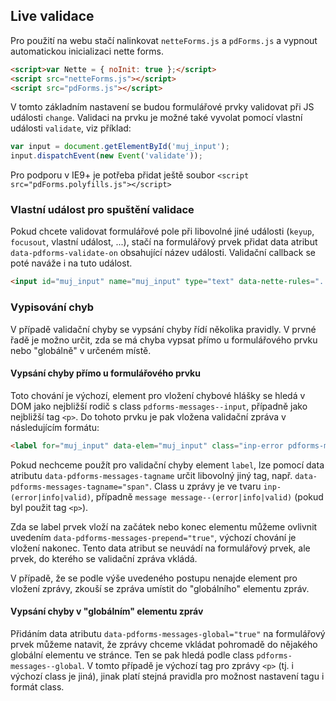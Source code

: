 ## Live validace

Pro použití na webu stačí nalinkovat `netteForms.js` a `pdForms.js` a vypnout automatickou inicializaci nette forms.

```html
<script>var Nette = { noInit: true };</script>
<script src="netteForms.js"></script>
<script src="pdForms.js"></script>
```

V tomto základním nastavení se budou formulářové prvky validovat při JS události `change`. Validaci na prvku je možné také vyvolat pomocí vlastní události `validate`, viz příklad:
```javascript
var input = document.getElementById('muj_input');
input.dispatchEvent(new Event('validate'));
```

Pro podporu v IE9+ je potřeba přidat ještě soubor `<script src="pdForms.polyfills.js"></script>`

### Vlastní událost pro spuštění validace 
Pokud chcete validovat formulářové pole při libovolné jiné události (`keyup`, `focusout`, vlastní událost, ...), stačí na formulářový prvek přidat data atribut `data-pdforms-validate-on` obsahující název události. Validační callback se poté naváže i na tuto událost. 
```html
<input id="muj_input" name="muj_input" type="text" data-nette-rules="..." data-pdforms-validate-on="keyup">
```

### Vypisování chyb  
V případě validační chyby se vypsání chyby řídí několika pravidly. V prvné řadě je možno určit, zda se má chyba vypsat přímo u formulářového prvku nebo "globálně" v určeném místě.

#### Vypsání chyby přímo u formulářového prvku
Toto chování je výchozí, element pro vložení chybové hlášky se hledá v DOM jako nejbližší rodič s class `pdforms-messages--input`, případně jako nejbližší tag `<p>`. Do tohoto prvku je pak vložena validační zpráva v následujícím formátu:
```html
<label for="muj_input" data-elem="muj_input" class="inp-error pdforms-message">Text validační zprávy</label>
``` 

Pokud nechceme použít pro validační chyby element `label`, lze pomocí data atributu `data-pdforms-messages-tagname` určit libovolný jiný tag, např. `data-pdforms-messages-tagname="span"`. Class u zprávy je ve tvaru `inp-(error|info|valid)`, případně `message message--(error|info|valid)` (pokud byl použit tag `<p>`).

Zda se label prvek vloží na začátek nebo konec elementu můžeme ovlivnit uvedením `data-pdforms-messages-prepend="true"`, výchozí chování je vložení nakonec. Tento data atribut se neuvádí na formulářový prvek, ale prvek, do kterého se validační zpráva vkládá.

V případě, že se podle výše uvedeného postupu nenajde element pro vložení zprávy, zkouší se zpráva umístit do "globálního" elementu zpráv.

#### Vypsání chyby v "globálním" elementu zpráv 
Přidáním data atributu `data-pdforms-messages-global="true"` na formulářový prvek můžeme natavit, že zprávy chceme vkládat pohromadě do nějakého globální elementu ve stránce. Ten se pak hledá podle class `pdforms-messages--global`. V tomto případě je výchozí tag pro zprávy `<p>` (tj. i výchozí class je jiná), jinak platí stejná pravidla pro možnost nastavení tagu i formát class.
